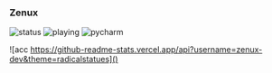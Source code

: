 ### Zenux

![status](https://img.shields.io/badge/currently-Online-brightgreen)
![playing](https://img.shields.io/badge/Playing-Youtube-red)
![pycharm](https://img.shields.io/badge/Coding-Backdoor-blue)

![acc https://github-readme-stats.vercel.app/api?username=zenux-dev&theme=radicalstatues]()
